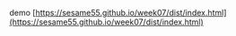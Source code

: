 
demo
[https://sesame55.github.io/week07/dist/index.html](https://sesame55.github.io/week07/dist/index.html)
